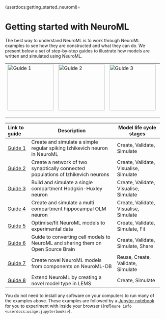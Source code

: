 (userdocs:getting_started_neuroml)=
# Getting started with NeuroML

The best way to understand NeuroML is to work through NeuroML examples to see how they are constructed and what they can do.
We present below a set of step-by-step guides to illustrate how models are written and simulated using NeuroML.

<table>
<tr>
<td><a href="https://docs.neuroml.org/Userdocs/NML2_examples/SingleNeuron.html"><img src="../_images/example-single-izhikevich2007cell-sim-v.png" height=150 title="Guide 1"/></a>&nbsp;&nbsp;</td>
<td><a href="https://docs.neuroml.org/Userdocs/IzhikevichNetworkExample.html"><img src="../_images/example_izhikevich2007network_sim-spikes.png" height=150 title="Guide 2"/></a>&nbsp;&nbsp;</td>
<td><a href="https://docs.neuroml.org/Userdocs/SingleCompartmentHHExample.html"><img src="../_images/HH_single_compartment_example_sim-v.png" height=150 title="Guide 3"/></a>&nbsp;&nbsp;</td>
<td><a href="https://docs.neuroml.org/Userdocs/MultiCompartmentOLMexample.html"><img src="../_images/olm.cell.xy.png" height=150 title="Guide 4"/></a>&nbsp;&nbsp;</td>
</tr>
</table>


| Link to guide    | Description | Model life cycle stages |
| :------ | ----------- | ----------------------- |
| [Guide 1](https://docs.neuroml.org/Userdocs/NML2_examples/SingleNeuron.html) | Create and simulate a simple regular spiking Izhikevich neuron in NeuroML | Create, Validate, Simulate |
| [Guide 2](https://docs.neuroml.org/Userdocs/IzhikevichNetworkExample.html) | Create a network of two synaptically connected populations of Izhikevich neurons  | Create, Validate, Visualise, Simulate |
| [Guide 3](https://docs.neuroml.org/Userdocs/SingleCompartmentHHExample.html) | Build and simulate a single compartment Hodgkin-Huxley neuron | Create, Validate, Visualise, Simulate |
| [Guide 4](https://docs.neuroml.org/Userdocs/MultiCompartmentOLMexample.html) | Create and simulate a multi compartment hippocampal OLM neuron | Create, Validate, Visualise, Simulate |
| [Guide 5](https://docs.neuroml.org/Userdocs/OptimisingNeuroMLModels) | Optimise/fit NeuroML models to experimental data | Create, Validate, Simulate, Fit |
| [Guide 6](https://docs.neuroml.org/Userdocs/CreatingNeuroMLModels.html\#converting-cell-models-to-neuroml-and-sharing-them-on-open-source-brain) | Guide to converting cell models to NeuroML and sharing them on Open Source Brain | Create, Validate, Simulate, Share |
| [Guide 7](https://docs.neuroml.org/Userdocs/NML2_examples/NeuroML-DB.html) | Create novel NeuroML models from components on NeuroML-DB | Reuse, Create, Validate, Simulate |
| [Guide 8](https://docs.neuroml.org/Userdocs/ExtendingNeuroMLv2.html\#example-lorenz-model-for-cellular-convection) | Extend NeuroML by creating a novel model type in LEMS  | Create, Simulate |


You do not need to install any software on your computers to run many of the examples above. These examples are followed by a [Jupyter notebook](https://jupyter.org/index.html) for you to experiment with inside your browser ({ref}`more info <userdocs:usage:jupyterbooks>`).
